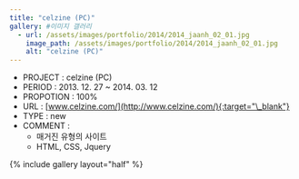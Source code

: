 ```yaml
---
title: "celzine (PC)"
gallery: #이미지 갤러리
  - url: /assets/images/portfolio/2014/2014_jaanh_02_01.jpg
    image_path: /assets/images/portfolio/2014/2014_jaanh_02_01.jpg
    alt: "celzine (PC)"
---
```


- PROJECT : celzine (PC)
- PERIOD : 2013. 12. 27 ~ 2014. 03. 12
- PROPOTION : 100%
- URL : [www.celzine.com/](http://www.celzine.com/){:target="\_blank"}
- TYPE : new
- COMMENT :
  - 매거진 유형의 사이트
  - HTML, CSS, Jquery

{% include gallery layout="half" %}
